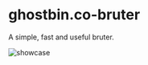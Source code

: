 # ghostbin.co-bruter
A simple, fast and useful bruter.

![showcase](https://github.com/coats1337/ghostbin.co-bruter/blob/master/showcase.gif?raw=true)
